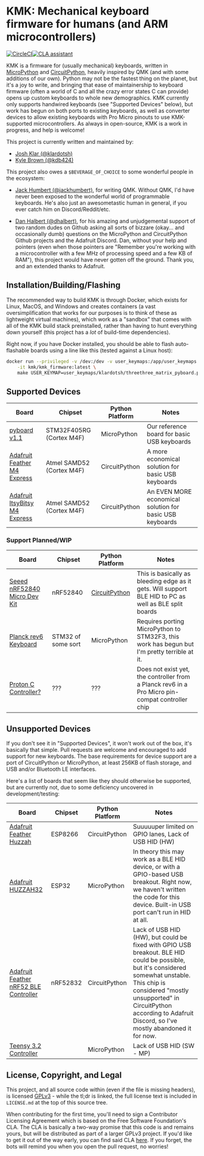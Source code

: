 # KMK: Mechanical keyboard firmware for humans (and ARM microcontrollers)

[![CircleCI](https://circleci.com/gh/KMKfw/kmk_firmware/tree/master.svg?style=svg)](https://circleci.com/gh/KMKfw/kmk_firmware/tree/master)[![CLA assistant](https://cla-assistant.io/readme/badge/KMKfw/kmk_firmware)](https://cla-assistant.io/KMKfw/kmk_firmware)

KMK is a firmware for (usually mechanical) keyboards, written in
[MicroPython](https://micropython.org/) and
[CircuitPython](https://github.com/adafruit/circuitpython), heavily inspired by
QMK (and with some additions of our own). Python may not be the fastest thing on
the planet, but it's a joy to write, and bringing that ease of maintainership to
keyboard firmware (often a world of C and all the crazy error states C can
provide) opens up custom keyboards to whole new demographics. KMK currently only
supports handwired keyboards (see "Supported Devices" below), but work has begun
on both ports to existing keyboards, as well as converter devices to allow
existing keyboards with Pro Micro pinouts to use KMK-supported microcontrollers.
As always in open-source, KMK is a work in progress, and help is welcome!

This project is currently written and maintained by:

- [Josh Klar (@klardotsh)](https://github.com/klardotsh)
- [Kyle Brown (@kdb424)](https://github.com/kdb424)

This project also owes a `$BEVERAGE_OF_CHOICE` to some wonderful people in the
ecosystem:

- [Jack Humbert (@jackhumbert)](https://jackhumbert.com/), for writing QMK.
  Without QMK, I'd have never been exposed to the wonderful world of
  programmable keyboards. He's also just an awesometastic human in general, if
  you ever catch him on Discord/Reddit/etc.

- [Dan Halbert (@dhalbert)](https://danhalbert.org/), for his amazing and
  unjudgemental support of two random dudes on Github asking all sorts of
  bizzare (okay...  and occasionally dumb) questions on the MicroPython and
  CircuitPython Github projects and the Adafruit Discord. Dan, without your help
  and pointers (even when those pointers are "Remember you're working with a
  microcontroller with a few MHz of processing speed and a few KB of RAM"), this
  project would have never gotten off the ground. Thank you, and an extended
  thanks to Adafruit.


## Installation/Building/Flashing

The recommended way to build KMK is through Docker, which exists for Linux,
MacOS, and Windows and creates containers (a vast oversimplification that works
for our purposes is to think of these as lightweight virtual machines), which
work as a "sandbox" that comes with all of the KMK build stack preinstalled,
rather than having to hunt everything down yourself (this project has a _lot_ of
build-time dependencies).

Right now, if you have Docker installed, you should be able to flash
auto-flashable boards  using a line like this (tested against a Linux host):

```sh
docker run --privileged -v /dev:/dev -v user_keymaps:/app/user_keymaps \
	-it kmk/kmk_firmware:latest \
	make USER_KEYMAP=user_keymaps/klardotsh/threethree_matrix_pyboard.py flash-pyboard
```

## Supported Devices

| Board | Chipset | Python Platform | Notes |
| ----- | ------- | --------------- | ----- |
| [pyboard v1.1](https://www.adafruit.com/product/2390) | STM32F405RG (Cortex M4F) | MicroPython | Our reference board for basic USB keyboards |
| [Adafruit Feather M4 Express](https://www.adafruit.com/product/3857) | Atmel SAMD52 (Cortex M4F) | CircuitPython | A more economical solution for basic USB keyboards |
| [Adafruit ItsyBitsy M4 Express](https://www.adafruit.com/product/3800) | Atmel SAMD52 (Cortex M4F) | CircuitPython | An EVEN MORE economical solution for basic USB keyboards |

### Support Planned/WIP
| Board | Chipset | Python Platform | Notes |
| ----- | ------- | --------------- | ----- |
| [Seeed nRF52840 Micro Dev Kit](https://www.seeedstudio.com/nRF52840-Micro-Development-Kit-p-3079.html) | nRF52840 | [CircuitPython](https://github.com/KMKfw/circuitpython/tree/topic-nrf52840-mdk) | This is basically as bleeding edge as it gets. Will support BLE HID to PC as well as BLE split boards |
| [Planck rev6 Keyboard](https://olkb.com/planck) | STM32 of some sort | MicroPython | Requires porting MicroPython to STM32F3, this work has begun but I'm pretty terrible at it. |
| [Proton C Controller?](https://www.reddit.com/r/MechanicalKeyboards/comments/87cw36/render_of_the_qmk_proton_c_qmkpowered_pro_micro/) | ??? | ??? | Does not exist yet, the controller from a Planck rev6 in a Pro Micro pin-compat controller chip |


## Unsupported Devices

If you don't see it in "Supported Devices", it won't work out of the box, it's
basically that simple. Pull requests are welcome and encouraged to add support
for new keyboards. The base requirements for device support are a port of
CircuitPython or MicroPython, at least 256KB of flash storage, and USB and/or 
Bluetooth LE interfaces.

Here's a list of boards that seem like they should otherwise be supported, but
are currently not, due to some deficiency uncovered in development/testing:

| Board | Chipset | Python Platform | Notes |
| ----- | ------- | --------------- | ------------------ |
| [Adafruit Feather Huzzah](https://www.adafruit.com/product/2821) | ESP8266 | CircuitPython | Suuuuuper limited on GPIO lanes, Lack of USB HID (HW) |
| [Adafruit HUZZAH32](https://www.adafruit.com/product/3405) | ESP32 | MicroPython | In theory this may work as a BLE HID device, or with a GPIO-based USB breakout. Right now, we haven't written the code for this device. Built-in USB port can't run in HID at all. |
| [Adafruit Feather nRF52 BLE Controller](https://www.adafruit.com/product/3406) | nRF52832 | CircuitPython | Lack of USB HID (HW), but could be fixed with GPIO USB breakout. BLE HID could be possible, but it's considered somewhat unstable. This chip is considered "mostly unsupported" in CircuitPython according to Adafruit Discord, so I've mostly abandoned it for now. |
| [Teensy 3.2 Controller](https://www.adafruit.com/product/2756) | | MicroPython | Lack of USB HID (SW - MP) |


## License, Copyright, and Legal

This project, and all source code within (even if the file is missing headers),
is licensed
[GPLv3](https://tldrlegal.com/license/gnu-general-public-license-v3-(gpl-3)) -
while the tl;dr is linked, the full license text is included in `LICENSE.md` at
the top of this source tree.

When contributing for the first time, you'll need to sign a Contributor
Licensing Agreement which is based on the Free Software Foundation's CLA. The
CLA is basically a two-way promise that this code is and remains yours, but will
be distributed as part of a larger GPLv3 project. If you'd like to get it out of
the way early, you can find said CLA [here](
https://cla-assistant.io/kmkfw/kmk_firmware). If you forget, the bots will
remind you when you open the pull request, no worries!
